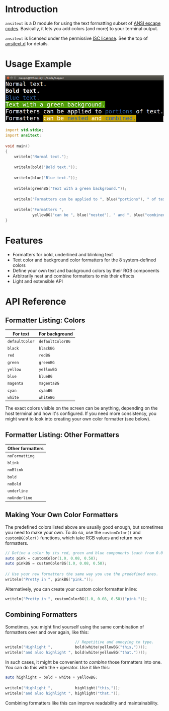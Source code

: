 Introduction
============
`ansitext` is a D module for using the text formatting subset of
[ANSI escape codes][].  Basically, it lets you add colors (and more) to your
terminal output.

`ansitext` is licensed under the permissive [ISC license][].  See the top of
[ansitext.d][] for details.

[ANSI escape codes]: https://en.wikipedia.org/wiki/ANSI_escape_code
[ISC license]: http://choosealicense.com/licenses/isc/
[ansitext.d]: source/ansitext.d

Usage Example
=============

![Screenshot of example output](Example.png)

```d
import std.stdio;
import ansitext;

void main()
{
	writeln("Normal text.");
	
	writeln(bold("Bold text."));
	
	writeln(blue("Blue text."));
	
	writeln(greenBG("Text with a green background."));
	
	writeln("Formatters can be applied to ", blue("portions"), " of text.");
	
	writeln("Formatters ",
	        yellowBG("can be ", blue("nested"), " and ", blue("combined.")));
}
```

Features
========
- Formatters for bold, underlined and blinking text
- Text color and background color formatters for the 8 system-defined colors
- Define your own text and background colors by their RGB components
- Arbitrarily nest and combine formatters to mix their effects
- Light and extensible API

API Reference
=============

Formatter Listing: Colors
-------------------------

| For text       | For background   |
| -------------- | ---------------- |
| `defaultColor` | `defaultColorBG` |
| `black`        | `blackBG`        |
| `red`          | `redBG`          |
| `green`        | `greenBG`        |
| `yellow`       | `yellowBG`       |
| `blue`         | `blueBG`         |
| `magenta`      | `magentaBG`      |
| `cyan`         | `cyanBG`         |
| `white`        | `whiteBG`        |

The exact colors visible on the screen can be anything, depending on the host
terminal and how it's configured.  If you need more consistency, you might
want to look into creating your own color formatter (see below).

Formatter Listing: Other Formatters
-----------------------------------

| Other formatters |
| ---------------- |
| `noFormatting`   |
| `blink`          |
| `noBlink`        |
| `bold`           |
| `noBold`         |
| `underline`      |
| `noUnderline`    |

Making Your Own Color Formatters
--------------------------------

The predefined colors listed above are usually good enough, but sometimes you
need to make your own.  To do so, use the `customColor()` and `customBGColor()`
functions, which take RGB values and return new formatters.

```d
// Define a color by its red, green and blue components (each from 0.0 to 1.0).
auto pink = customColor(1.0, 0.08, 0.58);
auto pinkBG = customColorBG(1.0, 0.08, 0.58);

// Use your new formatters the same way you use the predefined ones.
writeln("Pretty in ", pinkBG("pink."));
```

Alternatively, you can create your custom color formatter inline:

```d
writeln("Pretty in ", customColorBG(1.0, 0.08, 0.58)("pink."));
```

Combining Formatters
--------------------

Sometimes, you might find yourself using the same combination of formatters
over and over again, like this:

```d
                               // Repetitive and annoying to type.
writeln("Highlight ",          bold(white(yellowBG("this,"))));
writeln("and also highlight ", bold(white(yellowBG("that."))));
```

In such cases, it might be convenient to *combine* those formatters into one.
You can do this with the `+` operator.  Use it like this:

```d
auto highlight = bold + white + yellowBG;

writeln("Highlight ",          highlight("this,"));
writeln("and also highlight ", highlight("that."));
```

Combining formatters like this can improve readability and maintainability.
